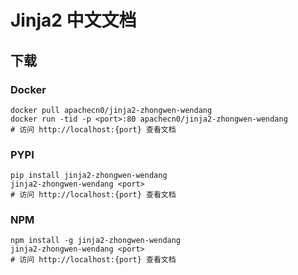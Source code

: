 # Jinja2 中文文档

## 下载

### Docker

```
docker pull apachecn0/jinja2-zhongwen-wendang
docker run -tid -p <port>:80 apachecn0/jinja2-zhongwen-wendang
# 访问 http://localhost:{port} 查看文档
```

### PYPI

```
pip install jinja2-zhongwen-wendang
jinja2-zhongwen-wendang <port>
# 访问 http://localhost:{port} 查看文档
```

### NPM

```
npm install -g jinja2-zhongwen-wendang
jinja2-zhongwen-wendang <port>
# 访问 http://localhost:{port} 查看文档
```